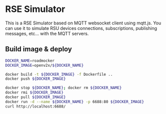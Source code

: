 # RSE Simulator

This is a RSE Simulator based on MQTT websocket client using mqtt.js. You can use it to simulate RSU
devices connections, subscriptions, publishing messages, etc... with the MQTT servers.

## Build image & deploy

```bash
DOCKER_NAME=roadmocker
DOCKER_IMAGE=openv2x/${DOCKER_NAME}

docker build -t ${DOCKER_IMAGE} -f Dockerfile ..
docker push ${DOCKER_IMAGE}

docker stop ${DOCKER_NAME}; docker rm ${DOCKER_NAME}
docker rmi ${DOCKER_IMAGE}
docker pull ${DOCKER_IMAGE}
docker run -d --name ${DOCKER_NAME} -p 6688:80 ${DOCKER_IMAGE}
curl http://localhost:6688/
```
